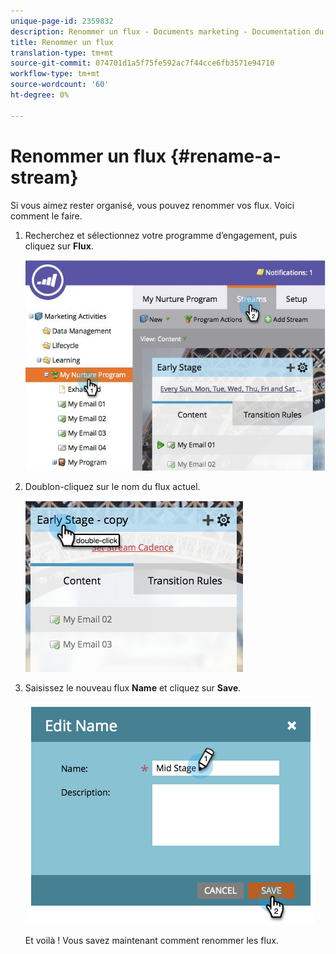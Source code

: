 ```yaml
---
unique-page-id: 2359832
description: Renommer un flux - Documents marketing - Documentation du produit
title: Renommer un flux
translation-type: tm+mt
source-git-commit: 074701d1a5f75fe592ac7f44cce6fb3571e94710
workflow-type: tm+mt
source-wordcount: '60'
ht-degree: 0%

---
```



# Renommer un flux {#rename-a-stream}

Si vous aimez rester organisé, vous pouvez renommer vos flux. Voici comment le faire.

1. Recherchez et sélectionnez votre programme d’engagement, puis cliquez sur **Flux**.

   ![](assets/cloneasteam-1.jpg)

1. Doublon-cliquez sur le nom du flux actuel.

   ![](assets/image2014-9-15-17-3a4-3a10.png)

1. Saisissez le nouveau flux **Name** et cliquez sur **Save**.

   ![](assets/image2014-9-15-17-3a4-3a14.png)

   Et voilà ! Vous savez maintenant comment renommer les flux.

